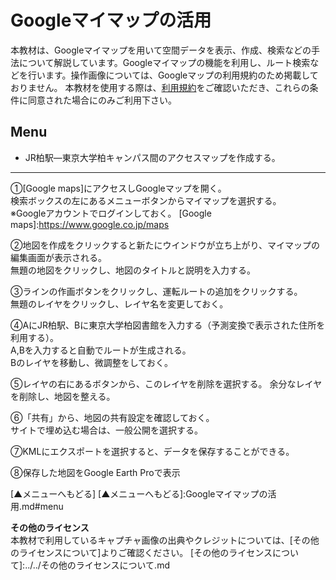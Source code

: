 # Googleマイマップの活用
本教材は、Googleマイマップを用いて空間データを表示、作成、検索などの手法について解説しています。Googleマイマップの機能を利用し、ルート検索などを行います。操作画像については、Googleマップの利用規約のため掲載しておりません。
本教材を使用する際は、[利用規約]をご確認いただき、これらの条件に同意された場合にのみご利用下さい。

[利用規約]:../../../../master/利用規約.md

**Menu**
------

* JR柏駅―東京大学柏キャンパス間のアクセスマップを作成する。


--------


①[Google maps]にアクセスしGoogleマップを開く。  
検索ボックスの左にあるメニューボタンからマイマップを選択する。  
※Googleアカウントでログインしておく。
[Google maps]:<https://www.google.co.jp/maps>


②地図を作成をクリックすると新たにウインドウが立ち上がり、マイマップの編集画面が表示される。  
無題の地図をクリックし、地図のタイトルと説明を入力する。


③ラインの作画ボタンをクリックし、運転ルートの追加をクリックする。  
無題のレイヤをクリックし、レイヤ名を変更しておく。


④AにJR柏駅、Bに東京大学柏図書館を入力する（予測変換で表示された住所を利用する）。  
A,Bを入力すると自動でルートが生成される。  
Bのレイヤを移動し、微調整をしておく。  


⑤レイヤの右にあるボタンから、このレイヤを削除を選択する。
余分なレイヤを削除し、地図を整える。


⑥「共有」から、地図の共有設定を確認しておく。  
サイトで埋め込む場合は、一般公開を選択する。


⑦KMLにエクスポートを選択すると、データを保存することができる。


⑧保存した地図をGoogle Earth Proで表示

[▲メニューへもどる]
[▲メニューへもどる]:Googleマイマップの活用.md#menu

**その他のライセンス**  
本教材で利用しているキャプチャ画像の出典やクレジットについては、[その他のライセンスについて]よりご確認ください。
[その他のライセンスについて]:../../その他のライセンスについて.md
